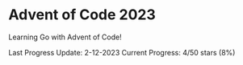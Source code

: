 # Advent of Code 2023

Learning Go with Advent of Code!

Last Progress Update: 2-12-2023
Current Progress: 4/50 stars (8%)